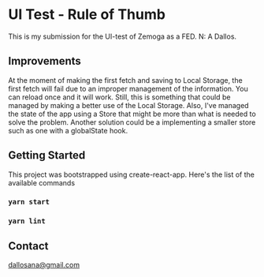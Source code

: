 # UI Test - Rule of Thumb
This is my submission for the UI-test of Zemoga as a FED. N: A Dallos.

## Improvements

At the moment of making the first fetch and saving to Local Storage, the first fetch will fail due to an improper management of the information. You can reload once and it will work.
Still, this is something that could be managed by making a better use of the Local Storage.
Also, I've managed the state of the app using a Store that might be more than what is needed to solve the problem. Another solution could be a implementing a smaller store such as one with a globalState hook.

## Getting Started
This project was bootstrapped using create-react-app.  Here's the list of the available commands
### `yarn start` 
### `yarn lint` 

## Contact

dallosana@gmail.com
